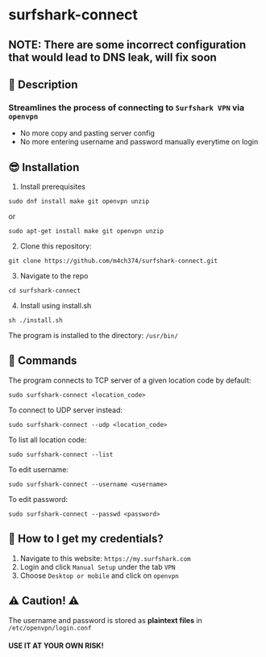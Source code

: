 # surfshark-connect

## NOTE: There are some incorrect configuration that would lead to DNS leak, will fix soon

## :book: Description
### Streamlines the process of connecting to `Surfshark VPN` via `openvpn`

* No more copy and pasting server config
* No more entering username and password manually everytime on login

## :sunglasses: Installation 

1. Install prerequisites
```
sudo dnf install make git openvpn unzip
```

or 

```
sudo apt-get install make git openvpn unzip
```

2. Clone this repository:
```
git clone https://github.com/m4ch374/surfshark-connect.git
```

3. Navigate to the repo
```
cd surfshark-connect
```

4. Install using install.sh
```
sh ./install.sh
```

The program is installed to the directory: `/usr/bin/`

## :robot: Commands

The program connects to TCP server of a given location code by default:
```
sudo surfshark-connect <location_code>
```

To connect to UDP server instead:
```
sudo surfshark-connect --udp <location_code>
```

To list all location code:
```
sudo surfshark-connect --list
```

To edit username:
```
sudo surfshark-connect --username <username>
```

To edit password:
```
sudo surfshark-connect --passwd <password>
```

## :thinking: How to I get my credentials?

1. Navigate to this website: `https://my.surfshark.com`
2. Login and click `Manual Setup` under the tab `VPN`
3. Choose `Desktop or mobile` and click on `openvpn`

## :warning: **Caution!** :warning:

The username and password is stored as **plaintext files** in `/etc/openvpn/login.conf`  

#### USE IT AT YOUR OWN RISK!
